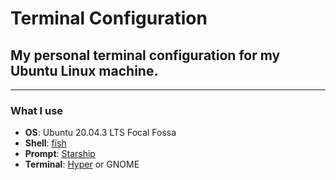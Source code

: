 # Terminal Configuration
## My personal terminal configuration for my Ubuntu Linux machine.
---
### What I use 

* **OS**: Ubuntu 20.04.3 LTS Focal Fossa
* **Shell**: [fish](https://fishshell.com/) 
* **Prompt**: [Starship](https://starship.rs/)
* **Terminal**: [Hyper](https://hyper.is/) or GNOME
